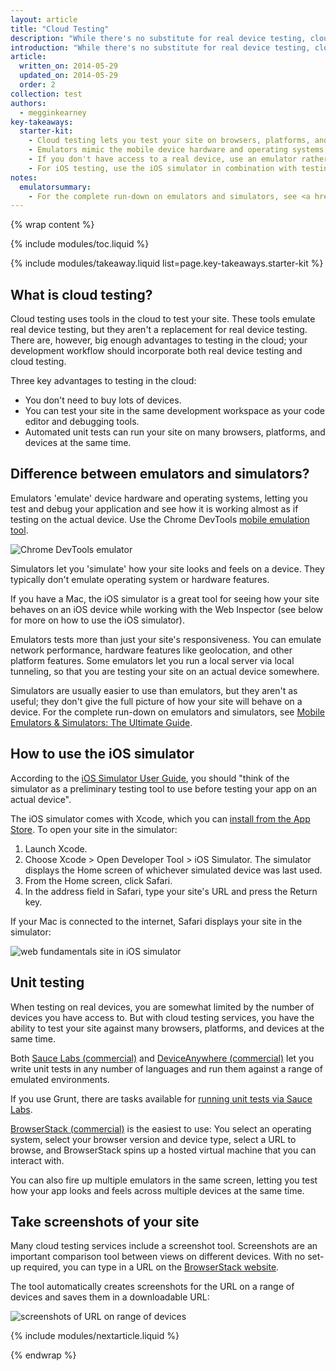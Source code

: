 ```yaml
---
layout: article
title: "Cloud Testing"
description: "While there's no substitute for real device testing, cloud testing gets you most of the way. Your testing story should include both real and cloud-based testing."
introduction: "While there's no substitute for real device testing, cloud testing gets you most of the way. Your testing story should include both real and cloud-based testing."
article:
  written_on: 2014-05-29
  updated_on: 2014-05-29
  order: 2
collection: test
authors:
  - megginkearney
key-takeaways:
  starter-kit:
    - Cloud testing lets you test your site on browsers, platforms, and devices in the cloud; you don't have to own the device to get a relatively good idea of how your site will behave.
    - Emulators mimic the mobile device hardware and operating systems; simulators don't.
    - If you don't have access to a real device, use an emulator rather than a simulator.
    - For iOS testing, use the iOS simulator in combination with testing on real iOS devices.
notes:
  emulatorsummary:
    - For the complete run-down on emulators and simulators, see <a href="http://www.mobilexweb.com/emulators">Mobile Emulators & Simulators: The Ultimate Guide</a>.
---
```

{% wrap content %}

{% include modules/toc.liquid %}

{% include modules/takeaway.liquid list=page.key-takeaways.starter-kit %}

## What is cloud testing?

Cloud testing uses tools in the cloud to test your site.
These tools emulate real device testing,
but they aren't a replacement for real device testing.
There are, however, big enough advantages to testing in the cloud;
your development workflow should incorporate both real device testing and cloud testing.

Three key advantages to testing in the cloud:

* You don't need to buy lots of devices.
* You can test your site in the same development workspace as your code editor and debugging tools.
* Automated unit tests can run your site on many browsers, platforms, and devices at the same time.

## Difference between emulators and simulators?

Emulators 'emulate' device hardware and operating systems,
letting you test and debug your application and see how it is working
almost as if testing on the actual device.
Use the Chrome DevTools [mobile emulation tool]({{site.fundamentals}}/tools/test/emulator.html).

<img src="imgs/emulate.png" class="center" alt="Chrome DevTools emulator">

Simulators let you 'simulate' how your site looks and feels
on a device.
They typically don't emulate operating system or hardware features.

If you have a Mac,
the iOS simulator is a great tool for seeing how your site behaves
on an iOS device while working with the Web Inspector
(see below for more on how to use the iOS simulator).

Emulators tests more than just your site's responsiveness.
You can emulate network performance, hardware features like geolocation,
and other platform features.
Some emulators let you run a local server via local tunneling,
so that you are testing your site on an actual device somewhere.

Simulators are usually easier to use than emulators,
but they aren't as useful; they don't give the full picture
of how your site will behave on a device.
For the complete run-down on emulators and simulators,
see <a href="http://www.mobilexweb.com/emulators">Mobile Emulators & Simulators: The Ultimate Guide</a>.

## How to use the iOS simulator

According to the <a href="https://developer.apple.com/library/ios/documentation/IDEs/Conceptual/iOS_Simulator_Guide/Introduction/Introduction.html">iOS Simulator User Guide</a>,
you should "think of the simulator as a preliminary testing tool to use
before testing your app on an actual device".

The iOS simulator comes with Xcode,
which you can <a href="https://itunes.apple.com/us/app/xcode/id497799835?ls=1&mt=12">install from the App Store</a>.
To open your site in the simulator:

1. Launch Xcode.
2. Choose Xcode > Open Developer Tool > iOS Simulator. The simulator displays the Home screen of whichever simulated device was last used.
3. From the Home screen, click Safari.
4. In the address field in Safari, type your site's URL and press the Return key.

If your Mac is connected to the internet,
Safari displays your site in the simulator:

<img src="imgs/WebFundamentalsIOS.png" class="center" alt="web fundamentals site in iOS simulator">

## Unit testing

When testing on real devices,
you are somewhat limited by the number of devices you have access to.
But with cloud testing services,
you have the ability to test your site against
many browsers, platforms, and devices at the same time.

Both <a href="https://saucelabs.com/">Sauce Labs (commercial)</a>
and <a href="http://www.keynote.com/solutions/testing/mobile-testing">DeviceAnywhere (commercial)</a>
let you write unit tests in any number of languages
and run them against a range of emulated environments.

If you use Grunt,
there are tasks available for
<a href="https://www.npmjs.org/package/grunt-saucelabs">running unit tests via Sauce Labs</a>.

<a href="https://www.browserstack.com/automate">BrowserStack (commercial)</a>
is the easiest to use:
You select an operating system, select your browser version and device type,
select a URL to browse, and BrowserStack spins up a hosted virtual machine
that you can interact with.

You can also fire up multiple emulators in the same screen,
letting you test how your app looks and feels across multiple devices
at the same time.

## Take screenshots of your site

Many cloud testing services include a screenshot tool.
Screenshots are an important comparison tool
between views on different devices.
With no set-up required,
you can type in a URL on the
<a href="http://www.browserstack.com/responsive">BrowserStack website</a>.

The tool automatically creates screenshots
for the URL on a range of devices and saves them in a downloadable URL:

<img src="imgs/browserstack.png" class="center" alt="screenshots of URL on range of devices">

{% include modules/nextarticle.liquid %}

{% endwrap %}
